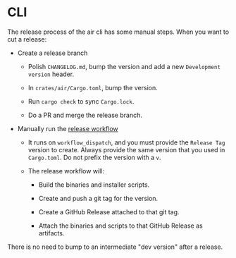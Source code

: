 # CLI

The release process of the air cli has some manual steps. When you want to cut a release:

- Create a release branch

    - Polish `CHANGELOG.md`, bump the version and add a new `Development version` header.

    - In `crates/air/Cargo.toml`, bump the version.

    - Run `cargo check` to sync `Cargo.lock`.

    - Do a PR and merge the release branch.

- Manually run the [release workflow](https://github.com/posit-dev/air/actions/workflows/release.yml)

    - It runs on `workflow_dispatch`, and you must provide the `Release Tag` version to create. Always provide the same version that you used in `Cargo.toml`. Do not prefix the version with a `v`.

    - The release workflow will:

        - Build the binaries and installer scripts.

        - Create and push a git tag for the version.

        - Create a GitHub Release attached to that git tag.

        - Attach the binaries and scripts to that GitHub Release as artifacts.

There is no need to bump to an intermediate "dev version" after a release.
